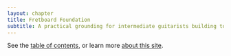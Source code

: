 ```yaml
---
layout: chapter
title: Fretboard Foundation
subtitle: A practical grounding for intermediate guitarists building toward mastery.
---
```


See the [table of contents](toc), or learn more [about this site](about).


